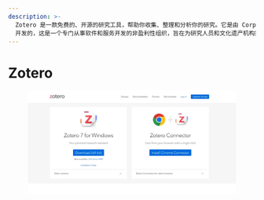 ```yaml
---
description: >-
  Zotero 是一款免费的、开源的研究工具，帮助你收集、整理和分析你的研究。它是由 Corporation for Digital Scholarship
  开发的，这是一个专门从事软件和服务开发的非盈利性组织，旨在为研究人员和文化遗产机构提供服务。有很多有趣的插件，可以自己折腾折腾。
---
```


# Zotero

<figure><img src="../../.gitbook/assets/640.webp" alt=""><figcaption></figcaption></figure>

